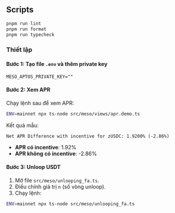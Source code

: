 ## Scripts

```sh
pnpm run lint
pnpm run format
pnpm run typecheck
```

### Thiết lập

#### Bước 1: Tạo file `.env` và thêm private key

```env
MESO_APTOS_PRIVATE_KEY=""
```

#### Bước 2: Xem APR

Chạy lệnh sau để xem APR:

```sh
ENV=mainnet npx ts-node src/meso/views/apr.demo.ts
```

Kết quả mẫu: 

```
Net APR Difference with incentive for zUSDC: 1.9200% (-2.86%)
```

- **APR có incentive**: 1.92%  
- **APR không có incentive**: -2.86%

#### Bước 3: Unloop USDT

1. Mở file `src/meso/unlooping_fa.ts`.  
2. Điều chỉnh giá trị `n` (số vòng unloop).  
3. Chạy lệnh:

```sh
ENV=mainnet npx ts-node src/meso/unlooping_fa.ts
```